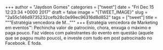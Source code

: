 
+++
author = "Jaydson Gomes"
categories = ["tweet"]
date = "Fri Dec 15 12:23:34 +0000 2017"
draft = false
image = "{TWEET_IMAGE}"
slug = "2a55c146d9735232cefb28c0e99ec96316d8d852"
tags = ["tweet"]
title = """Estratégia vencedora de M..."""
+++
Estratégia vencedora de Marketing em eventos™: Pechincha valor de patrocínio, chora, enxuga o máximo e paga pouco. Faz vídeos com palestrantes do evento em questão (aquele que se pagou muito pouco), e investe com tudo em post patrocinado no Facebook. É foda.
